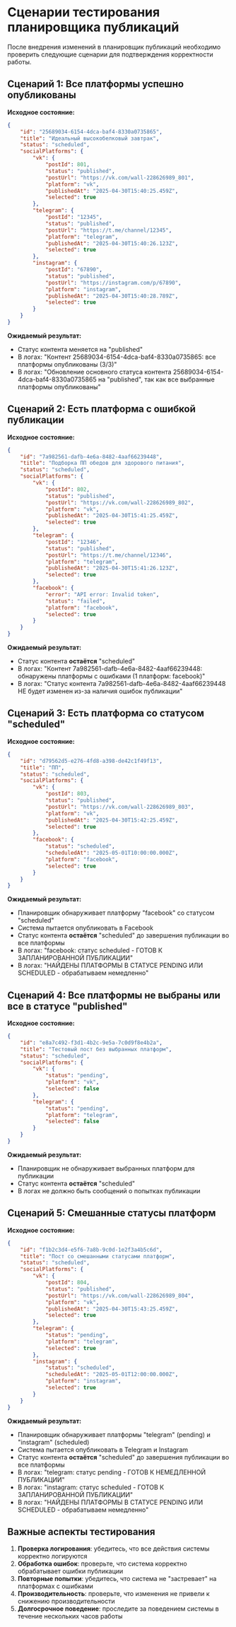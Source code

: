 # Сценарии тестирования планировщика публикаций

После внедрения изменений в планировщик публикаций необходимо проверить следующие сценарии для подтверждения корректности работы.

## Сценарий 1: Все платформы успешно опубликованы

**Исходное состояние:**
```json
{
    "id": "25689034-6154-4dca-baf4-8330a0735865",
    "title": "Идеальный высокобелковый завтрак",
    "status": "scheduled",
    "socialPlatforms": {
        "vk": {
            "postId": 801,
            "status": "published",
            "postUrl": "https://vk.com/wall-228626989_801",
            "platform": "vk",
            "publishedAt": "2025-04-30T15:40:25.459Z",
            "selected": true
        },
        "telegram": {
            "postId": "12345",
            "status": "published",
            "postUrl": "https://t.me/channel/12345",
            "platform": "telegram",
            "publishedAt": "2025-04-30T15:40:26.123Z",
            "selected": true
        },
        "instagram": {
            "postId": "67890",
            "status": "published",
            "postUrl": "https://instagram.com/p/67890",
            "platform": "instagram",
            "publishedAt": "2025-04-30T15:40:28.789Z",
            "selected": true
        }
    }
}
```

**Ожидаемый результат:**
- Статус контента меняется на "published"
- В логах: "Контент 25689034-6154-4dca-baf4-8330a0735865: все платформы опубликованы (3/3)"
- В логах: "Обновление основного статуса контента 25689034-6154-4dca-baf4-8330a0735865 на "published", так как все выбранные платформы опубликованы"

## Сценарий 2: Есть платформа с ошибкой публикации

**Исходное состояние:**
```json
{
    "id": "7a982561-dafb-4e6a-8482-4aaf66239448",
    "title": "Подборка ПП обедов для здорового питания",
    "status": "scheduled",
    "socialPlatforms": {
        "vk": {
            "postId": 802,
            "status": "published",
            "postUrl": "https://vk.com/wall-228626989_802",
            "platform": "vk",
            "publishedAt": "2025-04-30T15:41:25.459Z",
            "selected": true
        },
        "telegram": {
            "postId": "12346",
            "status": "published",
            "postUrl": "https://t.me/channel/12346",
            "platform": "telegram",
            "publishedAt": "2025-04-30T15:41:26.123Z",
            "selected": true
        },
        "facebook": {
            "error": "API error: Invalid token",
            "status": "failed",
            "platform": "facebook",
            "selected": true
        }
    }
}
```

**Ожидаемый результат:**
- Статус контента **остаётся** "scheduled"
- В логах: "Контент 7a982561-dafb-4e6a-8482-4aaf66239448: обнаружены платформы с ошибками (1 платформ: facebook)"
- В логах: "Статус контента 7a982561-dafb-4e6a-8482-4aaf66239448 НЕ будет изменен из-за наличия ошибок публикации"

## Сценарий 3: Есть платформа со статусом "scheduled"

**Исходное состояние:**
```json
{
    "id": "d79562d5-e276-4fd8-a398-de42c1f49f13",
    "title": "ПП",
    "status": "scheduled",
    "socialPlatforms": {
        "vk": {
            "postId": 803,
            "status": "published",
            "postUrl": "https://vk.com/wall-228626989_803",
            "platform": "vk",
            "publishedAt": "2025-04-30T15:42:25.459Z",
            "selected": true
        },
        "facebook": {
            "status": "scheduled",
            "scheduledAt": "2025-05-01T10:00:00.000Z",
            "platform": "facebook",
            "selected": true
        }
    }
}
```

**Ожидаемый результат:**
- Планировщик обнаруживает платформу "facebook" со статусом "scheduled"
- Система пытается опубликовать в Facebook
- Статус контента **остаётся** "scheduled" до завершения публикации во все платформы
- В логах: "facebook: статус scheduled - ГОТОВ К ЗАПЛАНИРОВАННОЙ ПУБЛИКАЦИИ"
- В логах: "НАЙДЕНЫ ПЛАТФОРМЫ В СТАТУСЕ PENDING ИЛИ SCHEDULED - обрабатываем немедленно"

## Сценарий 4: Все платформы не выбраны или все в статусе "published"

**Исходное состояние:**
```json
{
    "id": "e8a7c492-f3d1-4b2c-9e5a-7c0d9f8e4b2a",
    "title": "Тестовый пост без выбранных платформ",
    "status": "scheduled",
    "socialPlatforms": {
        "vk": {
            "status": "pending",
            "platform": "vk",
            "selected": false
        },
        "telegram": {
            "status": "pending",
            "platform": "telegram",
            "selected": false
        }
    }
}
```

**Ожидаемый результат:**
- Планировщик не обнаруживает выбранных платформ для публикации
- Статус контента **остаётся** "scheduled"
- В логах не должно быть сообщений о попытках публикации

## Сценарий 5: Смешанные статусы платформ

**Исходное состояние:**
```json
{
    "id": "f1b2c3d4-e5f6-7a8b-9c0d-1e2f3a4b5c6d",
    "title": "Пост со смешанными статусами платформ",
    "status": "scheduled",
    "socialPlatforms": {
        "vk": {
            "postId": 804,
            "status": "published",
            "postUrl": "https://vk.com/wall-228626989_804",
            "platform": "vk",
            "publishedAt": "2025-04-30T15:43:25.459Z",
            "selected": true
        },
        "telegram": {
            "status": "pending",
            "platform": "telegram",
            "selected": true
        },
        "instagram": {
            "status": "scheduled",
            "scheduledAt": "2025-05-01T12:00:00.000Z",
            "platform": "instagram",
            "selected": true
        }
    }
}
```

**Ожидаемый результат:**
- Планировщик обнаруживает платформы "telegram" (pending) и "instagram" (scheduled)
- Система пытается опубликовать в Telegram и Instagram
- Статус контента **остаётся** "scheduled" до завершения публикации во все платформы
- В логах: "telegram: статус pending - ГОТОВ К НЕМЕДЛЕННОЙ ПУБЛИКАЦИИ"
- В логах: "instagram: статус scheduled - ГОТОВ К ЗАПЛАНИРОВАННОЙ ПУБЛИКАЦИИ"
- В логах: "НАЙДЕНЫ ПЛАТФОРМЫ В СТАТУСЕ PENDING ИЛИ SCHEDULED - обрабатываем немедленно"

## Важные аспекты тестирования

1. **Проверка логирования**: убедитесь, что все действия системы корректно логируются
2. **Обработка ошибок**: проверьте, что система корректно обрабатывает ошибки публикации
3. **Повторные попытки**: убедитесь, что система не "застревает" на платформах с ошибками
4. **Производительность**: проверьте, что изменения не привели к снижению производительности
5. **Долгосрочное поведение**: проследите за поведением системы в течение нескольких часов работы